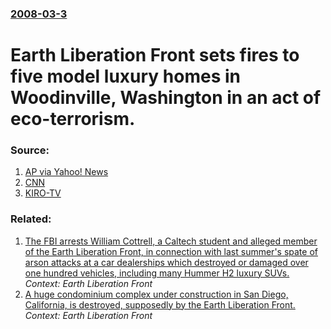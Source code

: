 ### [2008-03-3](/news/2008/03/3/index.md)

#  Earth Liberation Front sets fires to five model luxury homes in Woodinville, Washington in an act of eco-terrorism. 




### Source:

1. [AP via Yahoo! News](http://news.yahoo.com/s/ap/20080303/ap_on_re_us/luxury_homes_fire;_ylt=AptBxXBxitEJKj6lanzdgBVH2ocA)
2. [CNN](http://www.cnn.com/2008/CRIME/03/03/seattle.fire/index.html)
3. [KIRO-TV](http://www.kirotv.com/news/15472392/detail.html)

### Related:

1. [ The FBI arrests William Cottrell, a Caltech student and alleged member of the Earth Liberation Front, in connection with last summer's spate of arson attacks at a car dealerships which destroyed or damaged over one hundred vehicles, including many Hummer H2 luxury SUVs. ](/news/2004/03/9/the-fbi-arrests-william-cottrell-a-caltech-student-and-alleged-member-of-the-earth-liberation-front-in-connection-with-last-summer-s-spat.md) _Context: Earth Liberation Front_
2. [ A huge condominium complex under construction in San Diego, California, is destroyed, supposedly by the Earth Liberation Front.](/news/2003/08/2/a-huge-condominium-complex-under-construction-in-san-diego-california-is-destroyed-supposedly-by-the-earth-liberation-front.md) _Context: Earth Liberation Front_
